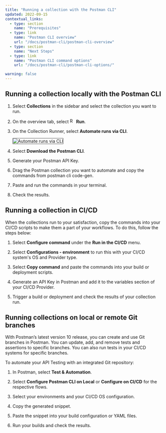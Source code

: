 ```yaml
---
title: "Running a collection with the Postman CLI"
updated: 2022-09-15
contextual_links:
  - type: section
    name: "Prerequisites"
  - type: link
    name: "Postman CLI overview"
    url: "/docs/postman-cli/postman-cli-overview"
  - type: section
    name: "Next Steps"
  - type: link
    name: "Postman CLI command options"
    url: "/docs/postman-cli/postman-cli-options/"

warning: false
---
```


## Running a collection locally with the Postman CLI

1. Select **Collections** in the sidebar and select the collection you want to run.

1. On the overview tab, select <img alt="Runner icon" src="https://assets.postman.com/postman-docs/icon-runner-v9.jpg#icon" width="16px"> **Run**.

1. On the Collection Runner, select **Automate runs via CLI**.

    <img alt="Automate runs via CLI" src="https://assets.postman.com/postman-docs/automate-cli-v10.jpg" style="border: 1px solid #4a4a4a">

1. Select **Download the Postman CLI**.

1. Generate your Postman API Key.

1. Drag the Postman collection you want to automate and copy the commands from postman cli code-gen.

1. Paste and run the commands in your terminal.

1. Check the results.

## Running a collection in CI/CD

When the collections run to your satisfaction, copy the commands into your CI/CD scripts to make them a part of your workflows. To do this, follow the steps below:

1. Select **Configure command** under the **Run in the CI/CD** menu.

1. Select **Configurations - environment** to run this with your CI/CD system's OS and Provider type.

1. Select **Copy command** and paste the commands into your build or deployment scripts.

1. Generate an API Key in Postman and add it to the variables section of your CI/CD Provider.

1. Trigger a build or deployment and check the results of your collection run.

## Running collections on local or remote Git branches

With Postman’s latest version 10 release, you can create and use Git branches in Postman. You can update, add, and remove tests and assertions to specific branches. You can also run tests in your CI/CD systems for specific branches.

To automate your API Testing with an integrated Git repository:

1. In Postman, select **Test & Automation**.

1. Select **Configure Postman CLI on Local** or **Configure on CI/CD** for the respective flows.

1. Select your environments and your CI/CD OS configuration.

1. Copy the generated snippet.

1. Paste the snippet into your build configuration or YAML files.

1. Run your builds and check the results.
